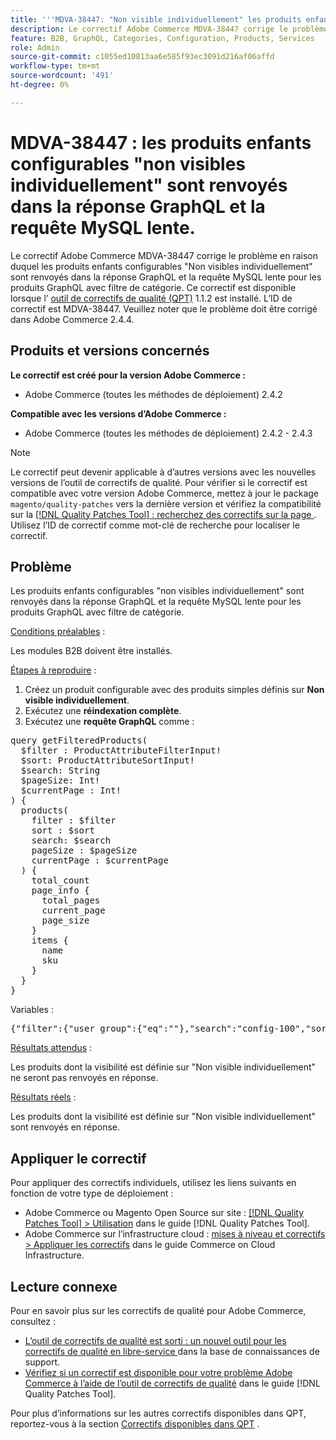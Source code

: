 ```yaml
---
title: '''MDVA-38447: "Non visible individuellement" les produits enfants configurables sont renvoyés dans la réponse GraphQL et la requête MySQL lente"'
description: Le correctif Adobe Commerce MDVA-38447 corrige le problème en raison duquel les produits enfants configurables "Non visibles individuellement" sont renvoyés dans la réponse GraphQL et la requête MySQL lente pour les produits GraphQL avec filtre de catégorie. Ce correctif est disponible lorsque l’[outil de correctifs de qualité (QPT)](https://experienceleague.adobe.com/en/docs/commerce-knowledge-base/kb/announcements/commerce-announcements/magento-quality-patches-released-new-tool-to-self-serve-quality-patches) 1.1.2 est installé. L’ID de correctif est MDVA-38447. Veuillez noter que le problème doit être corrigé dans Adobe Commerce 2.4.4.
feature: B2B, GraphQL, Categories, Configuration, Products, Services
role: Admin
source-git-commit: c1055ed10813aa6e585f93ec3091d216af06affd
workflow-type: tm+mt
source-wordcount: '491'
ht-degree: 0%

---
```


# MDVA-38447 : les produits enfants configurables &quot;non visibles individuellement&quot; sont renvoyés dans la réponse GraphQL et la requête MySQL lente.

Le correctif Adobe Commerce MDVA-38447 corrige le problème en raison duquel les produits enfants configurables &quot;Non visibles individuellement&quot; sont renvoyés dans la réponse GraphQL et la requête MySQL lente pour les produits GraphQL avec filtre de catégorie. Ce correctif est disponible lorsque l’ [outil de correctifs de qualité (QPT)](https://experienceleague.adobe.com/en/docs/commerce-knowledge-base/kb/announcements/commerce-announcements/magento-quality-patches-released-new-tool-to-self-serve-quality-patches) 1.1.2 est installé. L’ID de correctif est MDVA-38447. Veuillez noter que le problème doit être corrigé dans Adobe Commerce 2.4.4.

## Produits et versions concernés

**Le correctif est créé pour la version Adobe Commerce :**

* Adobe Commerce (toutes les méthodes de déploiement) 2.4.2

**Compatible avec les versions d’Adobe Commerce :**

* Adobe Commerce (toutes les méthodes de déploiement) 2.4.2 - 2.4.3

>[!NOTE]
>
>Le correctif peut devenir applicable à d’autres versions avec les nouvelles versions de l’outil de correctifs de qualité. Pour vérifier si le correctif est compatible avec votre version Adobe Commerce, mettez à jour le package `magento/quality-patches` vers la dernière version et vérifiez la compatibilité sur la [[!DNL Quality Patches Tool] : recherchez des correctifs sur la page ](https://experienceleague.adobe.com/en/docs/commerce-knowledge-base/kb/announcements/commerce-announcements/magento-quality-patches-released-new-tool-to-self-serve-quality-patches). Utilisez l’ID de correctif comme mot-clé de recherche pour localiser le correctif.

## Problème

Les produits enfants configurables &quot;non visibles individuellement&quot; sont renvoyés dans la réponse GraphQL et la requête MySQL lente pour les produits GraphQL avec filtre de catégorie.

<u>Conditions préalables</u> :

Les modules B2B doivent être installés.

<u>Étapes à reproduire</u> :

1. Créez un produit configurable avec des produits simples définis sur **Non visible individuellement**.
1. Exécutez une **réindexation complète**.
1. Exécutez une **requête GraphQL** comme :

<pre>query getFilteredProducts(
  $filter : ProductAttributeFilterInput!
  $sort: ProductAttributeSortInput!
  $search: String
  $pageSize: Int!
  $currentPage : Int!
) &lbrace;
  products(
    filter : $filter
    sort : $sort
    search: $search
    pageSize : $pageSize
    currentPage : $currentPage
  ) &lbrace;
    total_count
    page_info &lbrace;
      total_pages
      current_page
      page_size
    &rbrace;
    items &lbrace;
      name
      sku
    &rbrace;
  &rbrace;
&rbrace;</pre>

Variables :

<pre>&lbrace;"filter":{"user_group":{"eq":""},"search":"config-100","sort":{},"pageSize":200,"currentPage":1}
</pre>

<u>Résultats attendus</u> :

Les produits dont la visibilité est définie sur &quot;Non visible individuellement&quot; ne seront pas renvoyés en réponse.

<u>Résultats réels</u> :

Les produits dont la visibilité est définie sur &quot;Non visible individuellement&quot; sont renvoyés en réponse.

## Appliquer le correctif

Pour appliquer des correctifs individuels, utilisez les liens suivants en fonction de votre type de déploiement :

* Adobe Commerce ou Magento Open Source sur site : [[!DNL Quality Patches Tool] > Utilisation](/help/tools/quality-patches-tool/usage.md) dans le guide [!DNL Quality Patches Tool].
* Adobe Commerce sur l’infrastructure cloud : [mises à niveau et correctifs > Appliquer les correctifs](https://experienceleague.adobe.com/docs/commerce-cloud-service/user-guide/develop/upgrade/apply-patches.html) dans le guide Commerce on Cloud Infrastructure.

## Lecture connexe

Pour en savoir plus sur les correctifs de qualité pour Adobe Commerce, consultez :

* [ L’outil de correctifs de qualité est sorti : un nouvel outil pour les correctifs de qualité en libre-service ](https://experienceleague.adobe.com/en/docs/commerce-knowledge-base/kb/announcements/commerce-announcements/magento-quality-patches-released-new-tool-to-self-serve-quality-patches) dans la base de connaissances de support.
* [Vérifiez si un correctif est disponible pour votre problème Adobe Commerce à l’aide de l’outil de correctifs de qualité](/help/tools/quality-patches-tool/patches-available-in-qpt/check-patch-for-magento-issue-with-magento-quality-patches.md) dans le guide [!DNL Quality Patches Tool].

Pour plus d’informations sur les autres correctifs disponibles dans QPT, reportez-vous à la section [Correctifs disponibles dans QPT](https://experienceleague.adobe.com/tools/commerce-quality-patches/index.html) .
